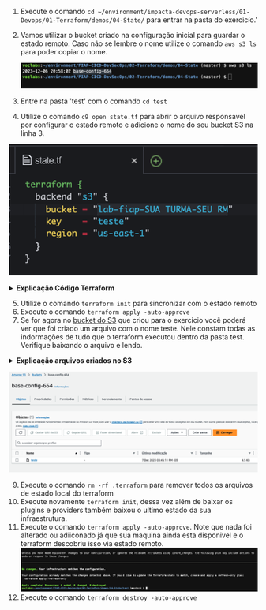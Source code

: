 1. Execute o comando `cd ~/environment/impacta-devops-serverless/01-Devops/01-Terraform/demos/04-State/` para entrar na pasta do exercicío.'
2. Vamos utilizar o bucket criado na configuração inicial para guardar o estado remoto. Caso não se lembre o nome utilize o comando `aws s3 ls` para poder copiar o nome.

    ![](images/s3nome.png)

3. Entre na pasta 'test' com o comando `cd test`
4.  Utilize o comando `c9 open state.tf` para abrir o arquivo responsavel por configurar o estado remoto e adicione o nome do seu bucket S3 na linha 3.
   
   ![](images/state.png)

<details>
<summary> 
<b>Explicação Código Terraform</b>

</summary>

<blockquote>

O arquivo Terraform descreve a configuração do backend para armazenar o estado do Terraform em um bucket do Amazon S3. Vou explicar linha por linha:

```hcl
terraform {
  backend "s3" {
    bucket = "lab-impacta-SUA TURMA-SEU RM"
    key    = "teste"
    region = "us-east-1"
  }
}
```

### Explicação:

1. **`terraform {`**  
   Inicia o bloco de configuração principal do Terraform. Esse bloco é usado para definir configurações globais para o Terraform.

2. **`backend "s3" {`**  
   Configura o backend do Terraform para usar o S3 como o local de armazenamento do arquivo de estado. O backend armazena informações sobre os recursos provisionados e é essencial para a execução do Terraform, especialmente em equipes.

3. **`bucket = "lab-impacta-SUA TURMA-SEU RM"`**  
   Define o nome do bucket S3 onde o arquivo de estado será armazenado. Você precisará substituir "SUA TURMA-SEU RM" pelo nome real do bucket.

4. **`key = "teste"`**  
   Define o caminho do arquivo dentro do bucket S3. O arquivo de estado será salvo com o nome especificado (neste caso, "teste"). Esse caminho pode ser estruturado para melhor organização.

5. **`region = "us-east-1"`**  
   Especifica a região da AWS onde o bucket S3 está localizado. Neste caso, é "us-east-1" (Costa Leste dos EUA).

6. **`}`**  
   Fecha o bloco do backend.

7. **`}`**  
   Fecha o bloco principal do Terraform.

### Resumo:
Este script configura o Terraform para usar o S3 como backend, garantindo que o estado seja armazenado de forma remota e compartilhada. Isso é particularmente útil para colaboração entre equipes e para segurança do estado do Terraform.

</blockquote>
</details>

5. Utilize o comando `terraform init` para sincronizar com o estado remoto
6. Execute o comando `terraform apply -auto-approve`
7. Se for agora no [bucket do S3](https://s3.console.aws.amazon.com/s3/buckets?region=us-east-1) que criou para o exercicio você poderá ver que foi criado um arquivo com o nome teste. Nele constam todas as indormações de tudo que o terraform executou dentro da pasta test. Verifique baixando o arquivo e lendo.

<details>
<summary> 
<b>Explicação arquivos criados no S3</b>

</summary>

<blockquote>

Com a configuração fornecida, ao executar o Terraform, o seguinte será criado no bucket S3 especificado para armazenar o estado do Terraform:

---

### **Arquivos e Estrutura Criados no S3**

#### 1. **Arquivo principal do estado (`teste`)**
   - **Localização**: Dentro do bucket S3 especificado (`lab-impacta-SUA TURMA-SEU RM`), será criado um arquivo chamado `teste`.
   - **Conteúdo**:
     - Esse arquivo armazena o **estado do Terraform** (informações detalhadas sobre os recursos provisionados na infraestrutura, como IDs, configurações e dependências).
     - Ele é usado pelo Terraform para rastrear o que já foi criado, atualizado ou deletado.

#### 2. **Versões do estado (`teste` com controle de versões, se habilitado no bucket)**
   - Se o bucket S3 estiver configurado com **versionamento**, cada vez que o estado for atualizado (durante comandos como `terraform apply` ou `terraform refresh`), uma nova versão do arquivo será criada.
   - Isso permite:
     - **Recuperação** de versões anteriores do estado, caso algo dê errado.
     - **Auditoria** de mudanças no estado ao longo do tempo.

---

### **Exemplo de Estrutura no Bucket**
Se o bucket estiver configurado da maneira atual, você verá algo assim no S3:

```
lab-impacta-SUA TURMA-SEU RM/
│
└── teste
    ├── (Versão mais recente do estado do Terraform)
    ├── (Versões anteriores, se o versionamento do S3 estiver ativado)
```

---

### **Características dos Arquivos**

- **Arquivo de Estado (`teste`)**:
  - Contém detalhes sobre os recursos provisionados, como:
    - IDs dos recursos (e.g., instâncias EC2, buckets S3).
    - Configurações (e.g., tamanho de uma instância, tags associadas).
    - Informações de dependência e relações entre recursos.
  - Sensível: Deve ser protegido, pois pode conter credenciais ou dados confidenciais.

- **Versionamento** *(se habilitado)*:
  - Garante que você possa reverter para estados anteriores em caso de falhas ou alterações indesejadas.

---

### **Recomendações de Boas Práticas**
1. **Habilitar versionamento no S3**:
   - Para proteger contra perda de dados ou corrupção do estado.

2. **Habilitar criptografia no bucket**:
   - Use criptografia SSE (Server-Side Encryption) para proteger o arquivo de estado.

3. **Usar controle de acesso**:
   - Configure políticas de acesso no bucket para garantir que apenas usuários autorizados possam visualizar ou modificar o estado.


</blockquote>
</details>

  ![images/states3.png](images/states3.png)

9. Execute o comando `rm -rf .terraform` para remover todos os arquivos de estado local do terraform
10. Execute novamente `terraform init`, dessa vez além de baixar os plugins e providers também baixou o ultimo estado da sua infraestrutura.
11. Execute o comando `terraform apply -auto-approve`. Note que nada foi alterado ou adiiconado já que sua maquina ainda esta disponivel e o terraform descobriu isso via estado remoto.
    ![apply](images/apply0.png)
12. Execute o comando `terraform destroy -auto-approve`
